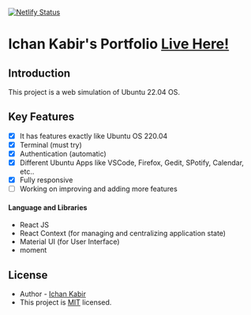 [![Netlify Status](https://api.netlify.com/api/v1/badges/773e8526-2882-49ef-b807-f9227e95e845/deploy-status)](https://app.netlify.com/sites/fabbl/deploys)

# Ichan Kabir's Portfolio [Live Here!](https://www.ichankabir.tech/)

## Introduction
This project is a web simulation of Ubuntu 22.04 OS.

## Key Features

- [x] It has features exactly like Ubuntu OS 220.04
- [x] Terminal (must try)
- [x] Authentication (automatic)
- [x] Different Ubuntu Apps like VSCode, Firefox, Gedit, SPotify, Calendar, etc..
- [x] Fully responsive
- [ ] Working on improving and adding more features
#### Language and Libraries

- React JS
- React Context (for managing and centralizing application state)
- Material UI (for User Interface)
- moment


## License
- Author - [Ichan Kabir](https://github.com/ikabir21)
- This project is [MIT](https://github.com/ikabir21/portfolio/blob/main/LICENSE) licensed.
